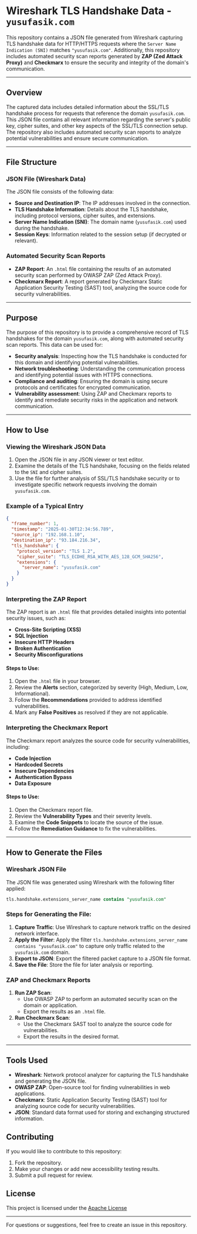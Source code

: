 # Wireshark TLS Handshake Data - `yusufasik.com`

This repository contains a JSON file generated from Wireshark capturing TLS handshake data for HTTP/HTTPS requests where the `Server Name Indication (SNI)` matches `"yusufasik.com"`. Additionally, this repository includes automated security scan reports generated by **ZAP (Zed Attack Proxy)** and **Checkmarx** to ensure the security and integrity of the domain's communication.

---

## Overview

The captured data includes detailed information about the SSL/TLS handshake process for requests that reference the domain `yusufasik.com`. This JSON file contains all relevant information regarding the server's public key, cipher suites, and other key aspects of the SSL/TLS connection setup. The repository also includes automated security scan reports to analyze potential vulnerabilities and ensure secure communication.

---

## File Structure

### JSON File (Wireshark Data)
The JSON file consists of the following data:

- **Source and Destination IP**: The IP addresses involved in the connection.
- **TLS Handshake Information**: Details about the TLS handshake, including protocol versions, cipher suites, and extensions.
- **Server Name Indication (SNI)**: The domain name (`yusufasik.com`) used during the handshake.
- **Session Keys**: Information related to the session setup (if decrypted or relevant).

### Automated Security Scan Reports
- **ZAP Report**: An `.html` file containing the results of an automated security scan performed by OWASP ZAP (Zed Attack Proxy).
- **Checkmarx Report**: A report generated by Checkmarx Static Application Security Testing (SAST) tool, analyzing the source code for security vulnerabilities.

---

## Purpose

The purpose of this repository is to provide a comprehensive record of TLS handshakes for the domain `yusufasik.com`, along with automated security scan reports. This data can be used for:

- **Security analysis**: Inspecting how the TLS handshake is conducted for this domain and identifying potential vulnerabilities.
- **Network troubleshooting**: Understanding the communication process and identifying potential issues with HTTPS connections.
- **Compliance and auditing**: Ensuring the domain is using secure protocols and certificates for encrypted communication.
- **Vulnerability assessment**: Using ZAP and Checkmarx reports to identify and remediate security risks in the application and network communication.

---

## How to Use

### Viewing the Wireshark JSON Data
1. Open the JSON file in any JSON viewer or text editor.
2. Examine the details of the TLS handshake, focusing on the fields related to the `SNI` and cipher suites.
3. Use the file for further analysis of SSL/TLS handshake security or to investigate specific network requests involving the domain `yusufasik.com`.

### Example of a Typical Entry

```json
{
  "frame_number": 1,
  "timestamp": "2025-01-30T12:34:56.789",
  "source_ip": "192.168.1.10",
  "destination_ip": "93.184.216.34",
  "tls_handshake": {
    "protocol_version": "TLS 1.2",
    "cipher_suite": "TLS_ECDHE_RSA_WITH_AES_128_GCM_SHA256",
    "extensions": {
      "server_name": "yusufasik.com"
    }
  }
}
```

### Interpreting the ZAP Report
The ZAP report is an `.html` file that provides detailed insights into potential security issues, such as:
- **Cross-Site Scripting (XSS)**
- **SQL Injection**
- **Insecure HTTP Headers**
- **Broken Authentication**
- **Security Misconfigurations**

#### Steps to Use:
1. Open the `.html` file in your browser.
2. Review the **Alerts** section, categorized by severity (High, Medium, Low, Informational).
3. Follow the **Recommendations** provided to address identified vulnerabilities.
4. Mark any **False Positives** as resolved if they are not applicable.

### Interpreting the Checkmarx Report
The Checkmarx report analyzes the source code for security vulnerabilities, including:
- **Code Injection**
- **Hardcoded Secrets**
- **Insecure Dependencies**
- **Authentication Bypass**
- **Data Exposure**

#### Steps to Use:
1. Open the Checkmarx report file.
2. Review the **Vulnerability Types** and their severity levels.
3. Examine the **Code Snippets** to locate the source of the issue.
4. Follow the **Remediation Guidance** to fix the vulnerabilities.

---

## How to Generate the Files

### Wireshark JSON File
The JSON file was generated using Wireshark with the following filter applied:

```sql
tls.handshake.extensions_server_name contains "yusufasik.com"
```

### Steps for Generating the File:
1. **Capture Traffic**: Use Wireshark to capture network traffic on the desired network interface.
2. **Apply the Filter**: Apply the filter `tls.handshake.extensions_server_name contains "yusufasik.com"` to capture only traffic related to the `yusufasik.com` domain.
3. **Export to JSON**: Export the filtered packet capture to a JSON file format.
4. **Save the File**: Store the file for later analysis or reporting.

### ZAP and Checkmarx Reports
1. **Run ZAP Scan**:
   - Use OWASP ZAP to perform an automated security scan on the domain or application.
   - Export the results as an `.html` file.
2. **Run Checkmarx Scan**:
   - Use the Checkmarx SAST tool to analyze the source code for vulnerabilities.
   - Export the results in the desired format.

---

## Tools Used
- **Wireshark**: Network protocol analyzer for capturing the TLS handshake and generating the JSON file.
- **OWASP ZAP**: Open-source tool for finding vulnerabilities in web applications.
- **Checkmarx**: Static Application Security Testing (SAST) tool for analyzing source code for security vulnerabilities.
- **JSON**: Standard data format used for storing and exchanging structured information.

## Contributing

If you would like to contribute to this repository:

1. Fork the repository.
2. Make your changes or add new accessibility testing results.
3. Submit a pull request for review.

## License
This project is licensed under the [Apache License](LICENSE) 

---

For questions or suggestions, feel free to create an issue in this repository.
